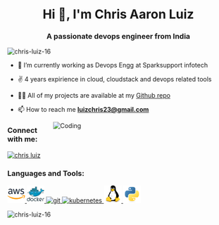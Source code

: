 <h1 align="center">Hi 👋, I'm Chris Aaron Luiz</h1>
<h3 align="center">A passionate devops engineer from India</h3>

<p align="left"> <img src="https://komarev.com/ghpvc/?username=chris-luiz-16&label=Profile%20views&color=0e75b6&style=flat" alt="chris-luiz-16" /> </p>

- 🔭 I’m currently working as Devops Engg at Sparksupport infotech

- ✌️ 4 years expirience in cloud, cloudstack and devops related tools 

- 👨‍💻 All of my projects are available at my [Github repo](https://github.com/Chris-luiz-16?tab=repositories)

- 📫 How to reach me **luizchris23@gmail.com**


<img align="right" alt="Coding" width="400" src="https://cdn.dribbble.com/users/926537/screenshots/4502902/dev-ops-gif-dr.gif">

<h3 align="left">Connect with me:</h3>
<p align="left">
<a href="https://linkedin.com/in/chris luiz" target="blank"><img align="center" src="https://raw.githubusercontent.com/rahuldkjain/github-profile-readme-generator/master/src/images/icons/Social/linked-in-alt.svg" alt="chris luiz" height="30" width="40" /></a>
</p>

<h3 align="left">Languages and Tools:</h3>
<p align="left"> <a href="https://aws.amazon.com" target="_blank" rel="noreferrer"> <img src="https://raw.githubusercontent.com/devicons/devicon/master/icons/amazonwebservices/amazonwebservices-original-wordmark.svg" alt="aws" width="40" height="40"/> </a> <a href="https://www.docker.com/" target="_blank" rel="noreferrer"> <img src="https://raw.githubusercontent.com/devicons/devicon/master/icons/docker/docker-original-wordmark.svg" alt="docker" width="40" height="40"/> </a> <a href="https://git-scm.com/" target="_blank" rel="noreferrer"> <img src="https://www.vectorlogo.zone/logos/git-scm/git-scm-icon.svg" alt="git" width="40" height="40"/> </a> <a href="https://kubernetes.io" target="_blank" rel="noreferrer"> <img src="https://www.vectorlogo.zone/logos/kubernetes/kubernetes-icon.svg" alt="kubernetes" width="40" height="40"/> </a> <a href="https://www.linux.org/" target="_blank" rel="noreferrer"> <img src="https://raw.githubusercontent.com/devicons/devicon/master/icons/linux/linux-original.svg" alt="linux" width="40" height="40"/> </a> <a href="https://www.python.org" target="_blank" rel="noreferrer"> <img src="https://raw.githubusercontent.com/devicons/devicon/master/icons/python/python-original.svg" alt="python" width="40" height="40"/> </a> </p>

<p><img align="center" src="https://github-readme-stats.vercel.app/api/top-langs?username=chris-luiz-16&show_icons=true&locale=en&layout=compact" alt="chris-luiz-16" /></p>
